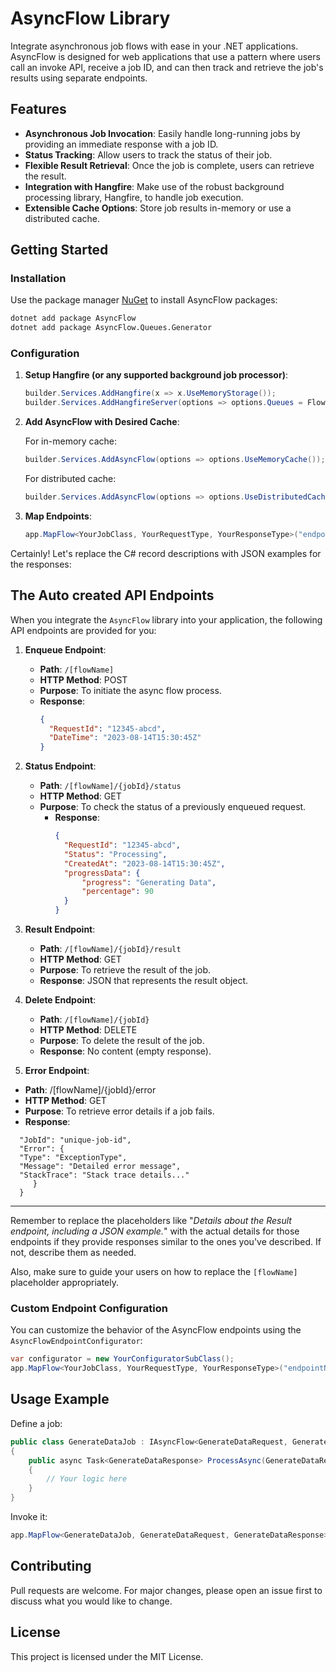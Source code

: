﻿# AsyncFlow Library

Integrate asynchronous job flows with ease in your .NET applications. AsyncFlow is designed for web applications that use a pattern where users call an invoke API, receive a job ID, and can then track and retrieve the job's results using separate endpoints.

## Features

- **Asynchronous Job Invocation**: Easily handle long-running jobs by providing an immediate response with a job ID.
- **Status Tracking**: Allow users to track the status of their job.
- **Flexible Result Retrieval**: Once the job is complete, users can retrieve the result.
- **Integration with Hangfire**: Make use of the robust background processing library, Hangfire, to handle job execution.
- **Extensible Cache Options**: Store job results in-memory or use a distributed cache.

## Getting Started

### Installation

Use the package manager [NuGet](https://www.nuget.org/packages/AsyncFlow/) to install AsyncFlow packages:

```bash
dotnet add package AsyncFlow
dotnet add package AsyncFlow.Queues.Generator
```

### Configuration

1. **Setup Hangfire (or any supported background job processor)**:

   ```csharp
   builder.Services.AddHangfire(x => x.UseMemoryStorage());
   builder.Services.AddHangfireServer(options => options.Queues = Flows.All));
   ```

2. **Add AsyncFlow with Desired Cache**:

   For in-memory cache:

   ```csharp
   builder.Services.AddAsyncFlow(options => options.UseMemoryCache());
   ```

   For distributed cache:

   ```csharp
   builder.Services.AddAsyncFlow(options => options.UseDistributedCache(yourDistributedCacheInstance));
   ```

3. **Map Endpoints**:

   ```csharp
   app.MapFlow<YourJobClass, YourRequestType, YourResponseType>("endpointName");
   ```
Certainly! Let's replace the C# record descriptions with JSON examples for the responses:

## The Auto created API Endpoints

When you integrate the `AsyncFlow` library into your application, the following API endpoints are provided for you:

1. **Enqueue Endpoint**:

   - **Path**: `/[flowName]`
   - **HTTP Method**: POST
   - **Purpose**: To initiate the async flow process.
   - **Response**:
     ```json
     {
       "RequestId": "12345-abcd",
       "DateTime": "2023-08-14T15:30:45Z"
     }
     ```

2. **Status Endpoint**:

   - **Path**: `/[flowName]/{jobId}/status`
   - **HTTP Method**: GET
   - **Purpose**: To check the status of a previously enqueued request.
     - **Response**:
       ```json
       {
         "RequestId": "12345-abcd",
         "Status": "Processing",
         "CreatedAt": "2023-08-14T15:30:45Z",
         "progressData": {
             "progress": "Generating Data",
             "percentage": 90
         }
       }
       ```
3. **Result Endpoint**:

   - **Path**: `/[flowName]/{jobId}/result`
   - **HTTP Method**: GET
   - **Purpose**: To retrieve the result of the job.
   - **Response**: JSON that represents the result object.

4. **Delete Endpoint**:

   - **Path**: `/[flowName]/{jobId}`
   - **HTTP Method**: DELETE
   - **Purpose**: To delete the result of the job.
   - **Response**: No content (empty response).

5. **Error Endpoint**:

- **Path**: /[flowName]/{jobId}/error
- **HTTP Method**: GET
- **Purpose**: To retrieve error details if a job fails.
- **Response**:
```json{
  "JobId": "unique-job-id",
  "Error": {
  "Type": "ExceptionType",
  "Message": "Detailed error message",
  "StackTrace": "Stack trace details..."
     }
  }
 ```
---

Remember to replace the placeholders like "*Details about the Result endpoint, including a JSON example.*" with the actual details for those endpoints if they provide responses similar to the ones you've described. If not, describe them as needed.

Also, make sure to guide your users on how to replace the `[flowName]` placeholder appropriately.
### Custom Endpoint Configuration

You can customize the behavior of the AsyncFlow endpoints using the `AsyncFlowEndpointConfigurator`:

```csharp
var configurator = new YourConfiguratorSubClass();
app.MapFlow<YourJobClass, YourRequestType, YourResponseType>("endpointName", configurator);
```

## Usage Example

Define a job:

```csharp
public class GenerateDataJob : IAsyncFlow<GenerateDataRequest, GenerateDataResponse>
{
    public async Task<GenerateDataResponse> ProcessAsync(GenerateDataRequest request ,IProgress<ProgressData> progress , CancellationToken cancellationToken)
    {
        // Your logic here
    }
}
```

Invoke it:

```csharp
app.MapFlow<GenerateDataJob, GenerateDataRequest, GenerateDataResponse>("data");
```

## Contributing

Pull requests are welcome. For major changes, please open an issue first to discuss what you would like to change.

## License

This project is licensed under the MIT License.



